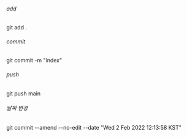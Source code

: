 ###### add
git add .

###### commit
git commit -m "index"

###### push
git push <branch> main

###### 날짜 변경
git commit --amend --no-edit --date "Wed 2 Feb 2022 12:13:58 KST"